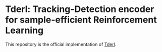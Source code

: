 # Tderl: Tracking-Detection encoder for sample-efficient Reinforcement Learning

This repository is the official implementation of [Tderl](https://github.com/LANYIXING/Tderl). 
